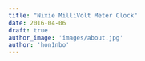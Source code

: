 ```yaml
---
title: "Nixie MilliVolt Meter Clock"
date: 2016-04-06
draft: true
author_image: 'images/about.jpg'
author: 'hon1nbo'
---
```


